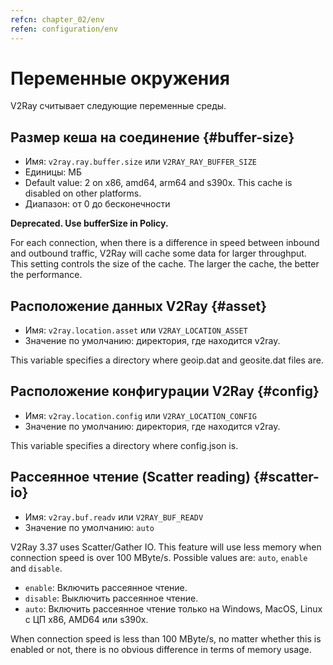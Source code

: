 ```yaml
---
refcn: chapter_02/env
refen: configuration/env
---
```

# Переменные окружения

V2Ray считывает следующие переменные среды.

## Размер кеша на соединение {#buffer-size}

* Имя: `v2ray.ray.buffer.size` или `V2RAY_RAY_BUFFER_SIZE`
* Единицы: МБ
* Default value: 2 on x86, amd64, arm64 and s390x. This cache is disabled on other platforms.
* Диапазон: от 0 до бесконечности

**Deprecated. Use bufferSize in Policy.**

For each connection, when there is a difference in speed between inbound and outbound traffic, V2Ray will cache some data for larger throughput. This setting controls the size of the cache. The larger the cache, the better the performance.

## Расположение данных V2Ray {#asset}

* Имя: `v2ray.location.asset` или `V2RAY_LOCATION_ASSET`
* Значение по умолчанию: директория, где находится v2ray.

This variable specifies a directory where geoip.dat and geosite.dat files are.

## Расположение конфигурации V2Ray {#config}

* Имя: `v2ray.location.config` или `V2RAY_LOCATION_CONFIG`
* Значение по умолчанию: директория, где находится v2ray.

This variable specifies a directory where config.json is.

## Рассеянное чтение (Scatter reading) {#scatter-io}

* Имя: `v2ray.buf.readv` или `V2RAY_BUF_READV`
* Значение по умолчанию: `auto`

V2Ray 3.37 uses Scatter/Gather IO. This feature will use less memory when connection speed is over 100 MByte/s. Possible values are: `auto`, `enable` and `disable`.

* `enable`: Включить рассеянное чтение.
* `disable`: Выключить рассеянное чтение.
* `auto`: Включить рассеянное чтение только на Windows, MacOS, Linux с ЦП x86, AMD64 или s390x.

When connection speed is less than 100 MByte/s, no matter whether this is enabled or not, there is no obvious difference in terms of memory usage.